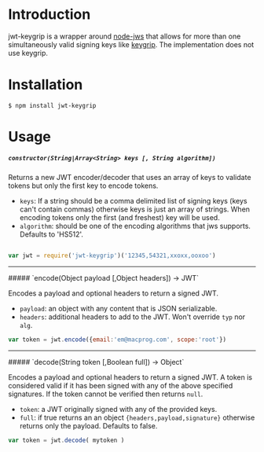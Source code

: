 # Introduction

jwt-keygrip is a wrapper around [node-jws](https://github.com/brianloveswords/node-jws) that allows for more than one simultaneously valid signing keys like [keygrip](https://github.com/crypto-utils/keygrip). The implementation does not use keygrip.

# Installation

	$ npm install jwt-keygrip

# Usage

##### `constructor(String|Array<String> keys [, String algorithm])`

Returns a new JWT encoder/decoder that uses an array of keys to validate tokens but only the first key to encode tokens.

- `keys`: If a string should be a comma delimited list of signing keys (keys can't contain commas) otherwise keys is just an array of strings. When encoding tokens only the first (and freshest) key will be used.
- `algorithm`: should be one of the encoding algorithms that jws supports. Defaults to 'HS512'.

```js

var jwt = require('jwt-keygrip')('12345,54321,xxoxx,ooxoo')

```



<hr>
##### `encode(Object payload [,Object headers]) -> JWT`

Encodes a payload and optional headers to return a signed JWT.

- `payload`: an object with any content that is JSON serializable.
- `headers`: additional headers to add to the JWT. Won't override `typ` nor `alg`.

```js
var token = jwt.encode({email:'em@macprog.com', scope:'root'})
```




<hr>
##### `decode(String token [,Boolean full]) -> Object`

Encodes a payload and optional headers to return a signed JWT. A token is considered valid if it has been signed with any of the above specified signatures. If the token cannot be verified then returns `null`.

- `token`: a JWT originally signed with any of the provided keys.
- `full`: if true returns an an object `{headers,payload,signature}` otherwise returns only the payload. Defaults to false.

```js
var token = jwt.decode( mytoken )
```

